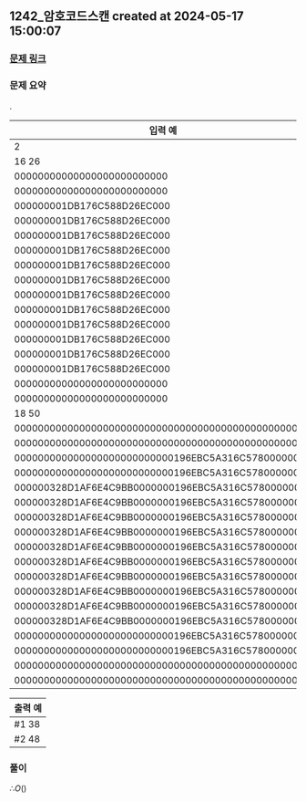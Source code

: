 ## 1242_암호코드스캔 created at 2024-05-17 15:00:07
### [문제 링크](https://swexpertacademy.com/main/code/problem/problemDetail.do?contestProbId=AV15JEKKAM8CFAYD)

### #

### 문제 요약
.
    

| 입력 예 |
| --- |  
|2|
|16 26|
|00000000000000000000000000|
|00000000000000000000000000|
|000000001DB176C588D26EC000|
|000000001DB176C588D26EC000|
|000000001DB176C588D26EC000|
|000000001DB176C588D26EC000|
|000000001DB176C588D26EC000|
|000000001DB176C588D26EC000|
|000000001DB176C588D26EC000|
|000000001DB176C588D26EC000|
|000000001DB176C588D26EC000|
|000000001DB176C588D26EC000|
|000000001DB176C588D26EC000|
|000000001DB176C588D26EC000|
|00000000000000000000000000|
|00000000000000000000000000|
|18 50|
|00000000000000000000000000000000000000000000000000|
|00000000000000000000000000000000000000000000000000|
|000000000000000000000000000196EBC5A316C57800000000|
|000000000000000000000000000196EBC5A316C57800000000|
|000000328D1AF6E4C9BB0000000196EBC5A316C57800000000|
|000000328D1AF6E4C9BB0000000196EBC5A316C57800000000|
|000000328D1AF6E4C9BB0000000196EBC5A316C57800000000|
|000000328D1AF6E4C9BB0000000196EBC5A316C57800000000|
|000000328D1AF6E4C9BB0000000196EBC5A316C57800000000|
|000000328D1AF6E4C9BB0000000196EBC5A316C57800000000|
|000000328D1AF6E4C9BB0000000196EBC5A316C57800000000|
|000000328D1AF6E4C9BB0000000196EBC5A316C57800000000|
|000000328D1AF6E4C9BB0000000196EBC5A316C57800000000|
|000000328D1AF6E4C9BB0000000196EBC5A316C57800000000|
|000000000000000000000000000196EBC5A316C57800000000|
|000000000000000000000000000196EBC5A316C57800000000|
|00000000000000000000000000000000000000000000000000|
|00000000000000000000000000000000000000000000000000 |

| 출력 예 |
| --- |
|#1 38|
|#2 48|

### 풀이   

$∴ O()$
